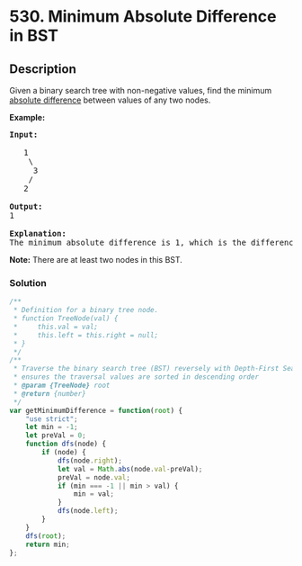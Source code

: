 # 530. Minimum Absolute Difference in BST

## Description

Given a binary search tree with non-negative values, find the minimum [absolute difference](https://en.wikipedia.org/wiki/Absolute_difference) between values of any two nodes.

**Example:**
<pre>
<b>Input:</b><br>
   1
    \
     3
    /
   2<br>
<b>Output:</b>
1<br>
<b>Explanation:</b>
The minimum absolute difference is 1, which is the difference between 2 and 1 (or between 2 and 3).
</pre>

**Note:** There are at least two nodes in this BST.

### Solution
```javascript
/**
 * Definition for a binary tree node.
 * function TreeNode(val) {
 *     this.val = val;
 *     this.left = this.right = null;
 * }
 */
/**
 * Traverse the binary search tree (BST) reversely with Depth-First Search (DFS) algorithm
 * ensures the traversal values are sorted in descending order
 * @param {TreeNode} root
 * @return {number}
 */
var getMinimumDifference = function(root) {
    "use strict";
    let min = -1;
    let preVal = 0;
    function dfs(node) {
        if (node) {
            dfs(node.right);
            let val = Math.abs(node.val-preVal);
            preVal = node.val;
            if (min === -1 || min > val) {
                min = val;
            }
            dfs(node.left);
        }
    }
    dfs(root);
    return min;
};
```